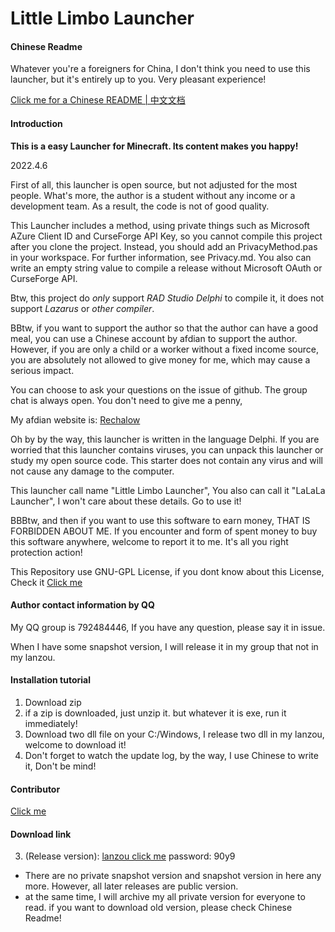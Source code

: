 # Little Limbo Launcher

#### Chinese Readme

Whatever you're a foreigners for China, I don't think you need to use this launcher, but it's entirely up to you. Very pleasant experience!

[Click me for a Chinese README | 中文文档](./README_CN.md)

#### Introduction

 **This is a easy Launcher for Minecraft. Its content makes you happy!**

2022.4.6

First of all, this launcher is open source, but not adjusted for the most people. What's more, the author is a student without any income or a development team. As a result, the code is not of good quality.

This Launcher includes a method, using private things such as Microsoft AZure Client ID and CurseForge API Key, so you cannot compile this project after you clone the project. Instead, you should add an PrivacyMethod.pas in your workspace. For further information, see Privacy.md. You also can write an empty string value to compile a release without Microsoft OAuth or CurseForge API.  

Btw, this project do *only* support _RAD Studio Delphi_ to compile it, it does not support *Lazarus* or *other compiler*.

BBtw, if you want to support the author so that the author can have a good meal, you can use a Chinese account by afdian to support the author. However, if you are only a child or a worker without a fixed income source, you are absolutely not allowed to give money for me, which may cause a serious impact.

You can choose to ask your questions on the issue of github. The group chat is always open. You don't need to give me a penny,

My afdian website is: [Rechalow](https://afdian.net/a/Rechalow)

Oh by by the way, this launcher is written in the language Delphi. If you are worried that this launcher contains viruses, you can unpack this launcher or study my open source code. This starter does not contain any virus and will not cause any damage to the computer. 

This launcher call name "Little Limbo Launcher", You also can call it "LaLaLa Launcher", I won't care about these details. Go to use it!

BBBtw, and then if you want to use this software to earn money, THAT IS FORBIDDEN ABOUT ME. If you encounter and form of spent money to buy this software anywhere, welcome to report it to me. It's all you right protection action!

This Repository use GNU-GPL License, if you dont know about this License, Check it [Click me](https://choosealicense.com/licenses/lgpl-2.1/)

#### Author contact information by QQ

My QQ group is 792484446, If you have any question, please say it in issue.

When I have some snapshot version, I will release it in my group that not in my lanzou.

#### Installation tutorial

1. Download zip
2. if a zip is downloaded, just unzip it. but whatever it is exe, run it immediately!
4. Download two dll file on your C:/Windows, I release two dll in my lanzou, welcome to download it!
5. Don't forget to watch the update log, by the way, I use Chinese to write it, Don't be mind!

#### Contributor

[Click me](./CONTRIBUTING.md)

#### Download link

3. (Release version): [lanzou click me](https://wwdy.lanzouj.com/b023j206d) password: 90y9

- There are no private snapshot version and snapshot version in here any more. However, all later releases are public version.
- at the same time, I will archive my all private version for everyone to read. if you want to download old version, please check Chinese Readme!
